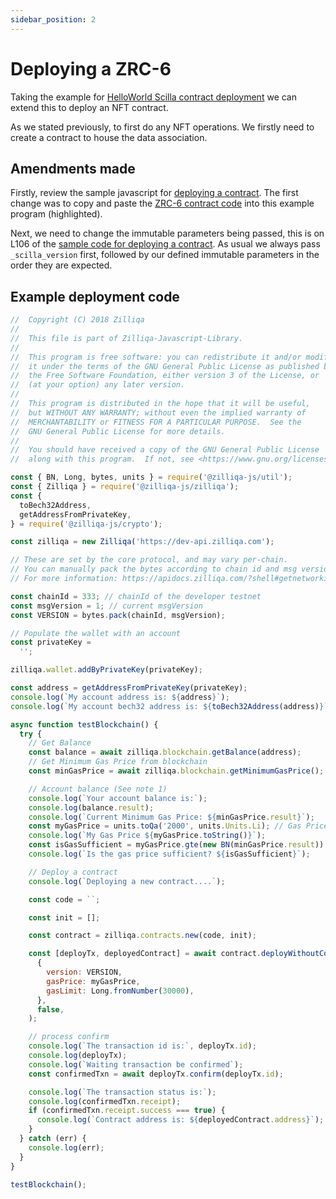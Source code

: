 ```yaml
---
sidebar_position: 2
---
```


# Deploying a ZRC-6

Taking the example for [HelloWorld Scilla contract deployment](https://github.com/Zilliqa/Zilliqa-JavaScript-Library-Examples/blob/master/node/deployContract.js) we can extend this to deploy an NFT contract.

As we stated previously, to first do any NFT operations. We firstly need to create a contract to house the data association.

## Amendments made

Firstly, review the sample javascript for [deploying a contract](https://github.com/Zilliqa/Zilliqa-JavaScript-Library-Examples/blob/master/node/deployContract.js). 
The first change was to copy and paste the [ZRC-6 contract code](https://github.com/Zilliqa/ZRC/blob/main/zrcs/zrc-6.md) into this example program (highlighted).

Next, we need to change the immutable parameters being passed, this is on L106 of the [sample code for deploying a contract](https://github.com/Zilliqa/Zilliqa-JavaScript-Library-Examples/blob/master/node/deployContract.js#L106). As usual we always pass ```_scilla_version``` first, followed by our defined immutable parameters in the order they are expected.



## Example deployment code

```js {64,66}
//  Copyright (C) 2018 Zilliqa
//
//  This file is part of Zilliqa-Javascript-Library.
//
//  This program is free software: you can redistribute it and/or modify
//  it under the terms of the GNU General Public License as published by
//  the Free Software Foundation, either version 3 of the License, or
//  (at your option) any later version.
//
//  This program is distributed in the hope that it will be useful,
//  but WITHOUT ANY WARRANTY; without even the implied warranty of
//  MERCHANTABILITY or FITNESS FOR A PARTICULAR PURPOSE.  See the
//  GNU General Public License for more details.
//
//  You should have received a copy of the GNU General Public License
//  along with this program.  If not, see <https://www.gnu.org/licenses/>.

const { BN, Long, bytes, units } = require('@zilliqa-js/util');
const { Zilliqa } = require('@zilliqa-js/zilliqa');
const {
  toBech32Address,
  getAddressFromPrivateKey,
} = require('@zilliqa-js/crypto');

const zilliqa = new Zilliqa('https://dev-api.zilliqa.com');

// These are set by the core protocol, and may vary per-chain.
// You can manually pack the bytes according to chain id and msg version.
// For more information: https://apidocs.zilliqa.com/?shell#getnetworkid

const chainId = 333; // chainId of the developer testnet
const msgVersion = 1; // current msgVersion
const VERSION = bytes.pack(chainId, msgVersion);

// Populate the wallet with an account
const privateKey =
  '';

zilliqa.wallet.addByPrivateKey(privateKey);

const address = getAddressFromPrivateKey(privateKey);
console.log(`My account address is: ${address}`);
console.log(`My account bech32 address is: ${toBech32Address(address)}`);

async function testBlockchain() {
  try {
    // Get Balance
    const balance = await zilliqa.blockchain.getBalance(address);
    // Get Minimum Gas Price from blockchain
    const minGasPrice = await zilliqa.blockchain.getMinimumGasPrice();

    // Account balance (See note 1)
    console.log(`Your account balance is:`);
    console.log(balance.result);
    console.log(`Current Minimum Gas Price: ${minGasPrice.result}`);
    const myGasPrice = units.toQa('2000', units.Units.Li); // Gas Price that will be used by all transactions
    console.log(`My Gas Price ${myGasPrice.toString()}`);
    const isGasSufficient = myGasPrice.gte(new BN(minGasPrice.result)); // Checks if your gas price is less than the minimum gas price
    console.log(`Is the gas price sufficient? ${isGasSufficient}`);

    // Deploy a contract
    console.log(`Deploying a new contract....`);

    const code = ``;

    const init = [];

    const contract = zilliqa.contracts.new(code, init);

    const [deployTx, deployedContract] = await contract.deployWithoutConfirm(
      {
        version: VERSION,
        gasPrice: myGasPrice,
        gasLimit: Long.fromNumber(30000),
      },
      false,
    );

    // process confirm
    console.log(`The transaction id is:`, deployTx.id);
    console.log(deployTx);
    console.log(`Waiting transaction be confirmed`);
    const confirmedTxn = await deployTx.confirm(deployTx.id);

    console.log(`The transaction status is:`);
    console.log(confirmedTxn.receipt);
    if (confirmedTxn.receipt.success === true) {
      console.log(`Contract address is: ${deployedContract.address}`);
    }
  } catch (err) {
    console.log(err);
  }
}

testBlockchain();
```
